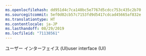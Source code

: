 ```yaml
---
ms.openlocfilehash: dd951d4c7ca140bc5e7767d5cdcc753c435c2b70
ms.sourcegitcommit: 5ef0d02cb57c7153fd9d5417cdcad45665af832e
ms.translationtype: HT
ms.contentlocale: ja-JP
ms.lasthandoff: 08/29/2019
ms.locfileid: "71138561"
---
```

<span data-ttu-id="f95e9-101">ユーザー インターフェイス (UI)</span><span class="sxs-lookup"><span data-stu-id="f95e9-101">user interface (UI)</span></span>